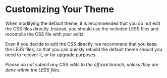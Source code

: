Customizing Your Theme
====

When modifying the default theme, it is recommended that you do not
edit the CSS files directly. Instead, you should use the included
LESS files and recompile the CSS file with your edits.

Even if you decide to edit the CSS directly, we recommend that you
keep the LESS files, so that you can quickly rebuild the default
theme should you need to recover it, or for upgrade purposes.

*Please do not submit any CSS edits to the official branch, unless
they are done within the LESS files.*

